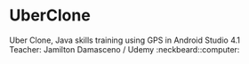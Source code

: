 # UberClone
<p>Uber Clone, Java skills training using GPS in Android Studio 4.1 <br/>
Teacher: Jamilton Damasceno / Udemy :neckbeard::computer:</p>
